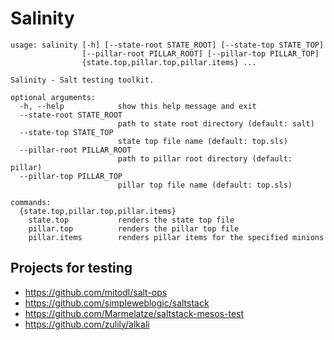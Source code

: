 # Salinity

```
usage: salinity [-h] [--state-root STATE_ROOT] [--state-top STATE_TOP]
                [--pillar-root PILLAR_ROOT] [--pillar-top PILLAR_TOP]
                {state.top,pillar.top,pillar.items} ...

Salinity - Salt testing toolkit.

optional arguments:
  -h, --help            show this help message and exit
  --state-root STATE_ROOT
                        path to state root directory (default: salt)
  --state-top STATE_TOP
                        state top file name (default: top.sls)
  --pillar-root PILLAR_ROOT
                        path to pillar root directory (default: pillar)
  --pillar-top PILLAR_TOP
                        pillar top file name (default: top.sls)

commands:
  {state.top,pillar.top,pillar.items}
    state.top           renders the state top file
    pillar.top          renders the pillar top file
    pillar.items        renders pillar items for the specified minions
```

## Projects for testing

- https://github.com/mitodl/salt-ops
- https://github.com/simpIeweblogic/saltstack
- https://github.com/Marmelatze/saltstack-mesos-test
- https://github.com/zulily/alkali

